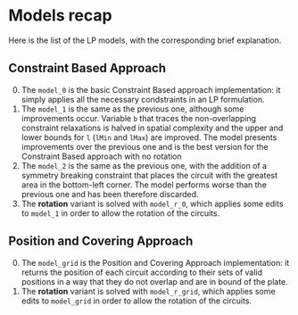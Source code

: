 # Models recap
Here is the list of the LP models, with the corresponding brief explanation.

## Constraint Based Approach
0. The `model_0` is the basic Constraint Based approach implementation: it simply applies all the necessary condstraints in an LP formulation.
1. The `model_1` is the same as the previous one, although some improvements occur. Variable `b` that traces the non-overlapping constraint relaxations is halved in spatial complexity and the upper and lower bounds for `l` (`lMin` and `lMax`) are improved. The model presents improvements over the previous one and is the best version for the Constraint Based approach with no rotation
2. The `model_2` is the same as the previous one, with the addition of a symmetry breaking constraint that places the circuit with the greatest area in the bottom-left corner. The model performs worse than the previous one and has been therefore discarded.
3. The **rotation** variant is solved with `model_r_0`, which applies some edits to `model_1` in order to allow the rotation of the circuits.

## Position and Covering Approach
0. The `model_grid` is the Position and Covering Approach implementation: it returns the position of each circuit according to their sets of valid positions in a way that they do not overlap and are in bound of the plate.
1. The **rotation** variant is solved with `model_r_grid`, which applies some edits to `model_grid` in order to allow the rotation of the circuits.
